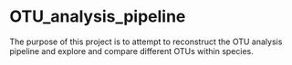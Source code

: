 # OTU_analysis_pipeline
The purpose of this project is to attempt to reconstruct the OTU analysis pipeline and explore and compare different OTUs within species.
